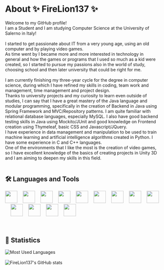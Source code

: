 # About ✨ FireLion137 ✨
Welcome to my GitHub profile!<br>
I am a Student and I am studying Computer Science at the University of Salerno in Italy!<br><br>
I started to get passionate about IT from a very young age, using an old computer and by playing video games.<br>
As time went by I became more and more interested in technology in general and how the games or programs that I used so much as a kid were created, so I started to pursue my passions also in the world of study, choosing school and then later university that could be right for me.<br><br>
I am currently finishing my three-year cycle for the degree in computer science, during which I have refined my skills in coding, team work and management, time management and project design.<br>
Thanks to university projects and my curiosity to learn even outside of studies, I can say that I have a great mastery of the Java language and modular programming, specifically in the creation of Backend in Java using Spring Framework and MVC/Repository patterns. I am quite familiar with relational database languages, especially MySQL.
I also have good backend testing skills in Java using Mockito/JUnit and good knowledge on Frontend creation using Thymeleaf, basic CSS and Javascript/JQuery.<br>
I have experience in data management and manipulation to be used to train machine learning and artificial intelligence algorithms created in Python.
I have some experience in C and C++ languages.<br>
One of the environments that I like the most is the creation of video games, so I have excellent knowledge of the basics of creating projects in Unity 3D and I am aiming to deepen my skills in this field.
<br><br>
## 🛠️ Languages and Tools
<div>
  <img src="https://cdn.jsdelivr.net/gh/devicons/devicon@latest/icons/unity/unity-original.svg" width="40"/>&emsp;
  <img src="https://cdn.jsdelivr.net/gh/devicons/devicon@latest/icons/java/java-original.svg" width="40"/>&emsp;
  <img src="https://cdn.jsdelivr.net/gh/devicons/devicon@latest/icons/spring/spring-original.svg" width="40"/>&emsp;
  <img src="https://cdn.jsdelivr.net/gh/devicons/devicon@latest/icons/junit/junit-original-wordmark.svg" width="40"/>&emsp;
  <img src="https://cdn.jsdelivr.net/gh/devicons/devicon@latest/icons/mysql/mysql-original.svg" width="40"/>&emsp;
  <img src="https://www.thymeleaf.org/doc/images/thymeleaf.png" width="40"/>&emsp;
  <img src="https://cdn.jsdelivr.net/gh/devicons/devicon@latest/icons/javascript/javascript-original.svg" width="40"/>&emsp;
  <img src="https://cdn.jsdelivr.net/gh/devicons/devicon@latest/icons/html5/html5-original.svg" width="40"/>&emsp;
  <img src="https://cdn.jsdelivr.net/gh/devicons/devicon@latest/icons/css3/css3-original.svg" width="40"/>&emsp;
  <img src="https://cdn.jsdelivr.net/gh/devicons/devicon@latest/icons/python/python-original.svg" width="40"/>&emsp;
  <img src="https://cdn.jsdelivr.net/gh/devicons/devicon@latest/icons/c/c-original.svg" width="40"/>&emsp;
  <img src="https://cdn.jsdelivr.net/gh/devicons/devicon@latest/icons/intellij/intellij-original.svg" width="40"/>&emsp;
  <img src="https://cdn.jsdelivr.net/gh/devicons/devicon@latest/icons/vscode/vscode-original.svg" width="40"/>&emsp;
</div>
<br><br>

## 🗿 Statistics
![Most Used Languages](https://github-readme-stats.vercel.app/api/top-langs/?username=firelion137&show_icons=true&theme=radical)<br><br>
![FireLion137's GitHub stats](https://github-readme-stats.vercel.app/api?username=firelion137&show_icons=true&theme=radical&hide=prs,contribs)<br><br>
